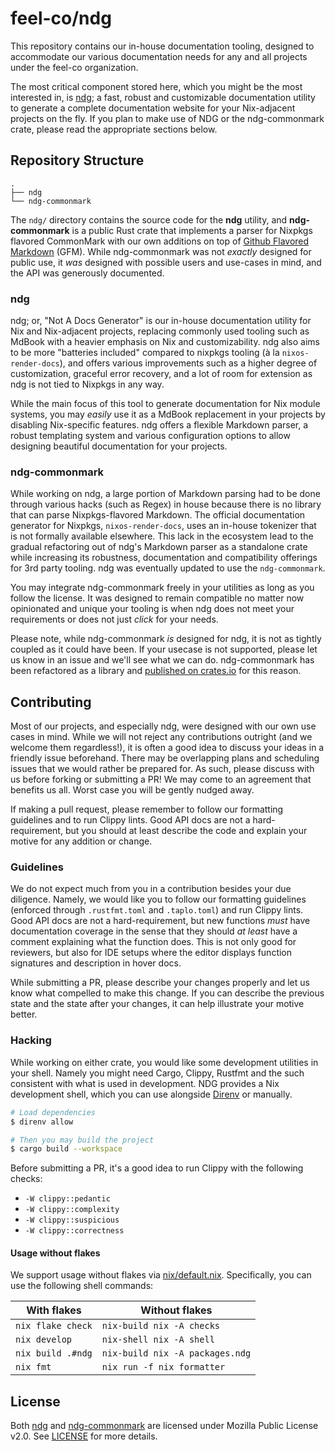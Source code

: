 # feel-co/ndg

This repository contains our in-house documentation tooling, designed to
accommodate our various documentation needs for any and all projects under the
feel-co organization.

The most critical component stored here, which you might be the most interested
in, is [ndg](./ndg); a fast, robust and customizable documentation utility to
generate a complete documentation website for your Nix-adjacent projects on the
fly. If you plan to make use of NDG or the ndg-commonmark crate, please read the
appropriate sections below.

## Repository Structure

```plaintext
.
├── ndg
└── ndg-commonmark
```

[Github Flavored Markdown]: https://github.github.com/gfm/

The `ndg/` directory contains the source code for the **ndg** utility, and
**ndg-commonmark** is a public Rust crate that implements a parser for Nixpkgs
flavored CommonMark with our own additions on top of [Github Flavored Markdown]
(GFM). While ndg-commonmark was not _exactly_ designed for public use, it _was_
designed with possible users and use-cases in mind, and the API was generously
documented.

### ndg

ndg; or, "Not A Docs Generator" is our in-house documentation utility for Nix
and Nix-adjacent projects, replacing commonly used tooling such as MdBook with a
heavier emphasis on Nix and customizability. ndg also aims to be more "batteries
included" compared to nixpkgs tooling (à la `nixos-render-docs`), and offers
various improvements such as a higher degree of customization, graceful error
recovery, and a lot of room for extension as ndg is not tied to Nixpkgs in any
way.

While the main focus of this tool to generate documentation for Nix module
systems, you may _easily_ use it as a MdBook replacement in your projects by
disabling Nix-specific features. ndg offers a flexible Markdown parser, a robust
templating system and various configuration options to allow designing beautiful
documentation for your projects.

### ndg-commonmark

[published on crates.io]: https://crates.io/crates/ndg-commonmark

While working on ndg, a large portion of Markdown parsing had to be done through
various hacks (such as Regex) in house because there is no library that can
parse Nixpkgs-flavored Markdown. The official documentation generator for
Nixpkgs, `nixos-render-docs`, uses an in-house tokenizer that is not formally
available elsewhere. This lack in the ecosystem lead to the gradual refactoring
out of ndg's Markdown parser as a standalone crate while increasing its
robustness, documentation and compatibility offerings for 3rd party tooling. ndg
was eventually updated to use the `ndg-commonmark`.

You may integrate ndg-commonmark freely in your utilities as long as you follow
the license. It was designed to remain compatible no matter now opinionated and
unique your tooling is when ndg does not meet your requirements or does not just
_click_ for your needs.

Please note, while ndg-commonmark _is_ designed for ndg, it is not as tightly
coupled as it could have been. If your usecase is not supported, please let us
know in an issue and we'll see what we can do. ndg-commonmark has been
refactored as a library and [published on crates.io] for this reason.

## Contributing

Most of our projects, and especially ndg, were designed with our own use cases
in mind. While we will not reject any contributions outright (and we welcome
them regardless!), it is often a good idea to discuss your ideas in a friendly
issue beforehand. There may be overlapping plans and scheduling issues that we
would rather be prepared for. As such, please discuss with us before forking or
submitting a PR! We may come to an agreement that benefits us all. Worst case
you will be gently nudged away.

If making a pull request, please remember to follow our formatting guidelines
and to run Clippy lints. Good API docs are not a hard-requirement, but you
should at least describe the code and explain your motive for any addition or
change.

### Guidelines

We do not expect much from you in a contribution besides your due diligence.
Namely, we would like you to follow our formatting guidelines (enforced through
`.rustfmt.toml` and `.taplo.toml`) and run Clippy lints. Good API docs are not a
hard-requirement, but new functions _must_ have documentation coverage in the
sense that they should _at least_ have a comment explaining what the function
does. This is not only good for reviewers, but also for IDE setups where the
editor displays function signatures and description in hover docs.

While submitting a PR, please describe your changes properly and let us know
what compelled to make this change. If you can describe the previous state and
the state after your changes, it can help illustrate your motive better.

### Hacking

While working on either crate, you would like some development utilities in your
shell. Namely you might need Cargo, Clippy, Rustfmt and the such consistent with
what is used in development. NDG provides a Nix development shell, which you can
use alongside [Direnv](https://direnv.net) or manually.

```sh
# Load dependencies
$ direnv allow

# Then you may build the project
$ cargo build --workspace
```

Before submitting a PR, it's a good idea to run Clippy with the following
checks:

- `-W clippy::pedantic`
- `-W clippy::complexity`
- `-W clippy::suspicious`
- `-W clippy::correctness`

#### Usage without flakes

We support usage without flakes via [nix/default.nix](./nix/default.nix).
Specifically, you can use the following shell commands:

| With flakes       | Without flakes                  |
| ----------------- | ------------------------------- |
| `nix flake check` | `nix-build nix -A checks`       |
| `nix develop`     | `nix-shell nix -A shell`        |
| `nix build .#ndg` | `nix-build nix -A packages.ndg` |
| `nix fmt`         | `nix run -f nix formatter`      |

## License

Both [ndg](./ndg) and [ndg-commonmark](./ndg-commonmark) are licensed under
Mozilla Public License v2.0. See [LICENSE](./LICENSE) for more details.
